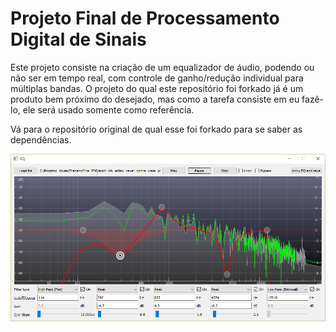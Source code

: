 Projeto Final de Processamento Digital de Sinais
===

Este projeto consiste na criação de um equalizador de áudio, podendo ou não ser em tempo real, com controle de ganho/redução individual para múltiplas bandas. O projeto do qual este repositório foi forkado já é um produto bem próximo do desejado, mas como a tarefa consiste em eu fazê-lo, ele será usado somente como referência.

Vá para o repositório original de qual esse foi forkado para se saber as dependências.

![Screenshot do programa atualmente](screenshot2.PNG)